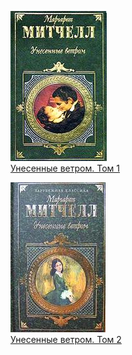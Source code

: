 ![](Унесенные%20ветром.%20Том%201.jpg)  
[Унесенные ветром. Том 1](Унесенные%20ветром.%20Том%201.txt)

![](Унесенные%20ветром.%20Том%202.jpg)  
[Унесенные ветром. Том 2](Унесенные%20ветром.%20Том%202.txt)
